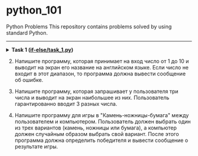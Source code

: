 # python_101
Python Problems
This repository contains problems solved by using standard Python.

---

<details>
<summary>
<b>Task 1 (<a href="task_1.py">if-else/task_1.py</a>)</b>
</summary>

#### Problem
Напиши программу на Python, которая попросит пользователя ввести свой возраст. Если возраст равен или больше 18 лет, программа должна вывести сообщение "Вы можете получить права на машину!". Если возраст меньше 8 лет, программа должна вывести сообщение "Вы еще не можете получить права. Приходите, когда исполнится 18 лет."

#### Input format
На вход поступает любое целое число, обозначающее возраст кандидата в водители

#### Output format
Программа решает, может ли кандидат водить машину.

#### Example 
<table><tbody>
  <tr>
    <td><b>Input</b></td>
    <td><b>Output</b></td>
  </tr>
  <tr>
    <td valign='top'>
5<br>
</td>
    <td valign='top'>
вернитесь через 13 лет<br>
</td>
  </tr>
  <tr>
    <td valign='top'>
18<br>
</td>
    <td valign='top'>
вы можете водить машину<br>
</td>
  </tr>
  <tr>
    <td valign='top'>
105<br>
</td>
    <td valign='top'>
вы не можете водить машину<br>
</td>
  </tr>
</tbody></table>
</details>



2. Напишите программу, которая принимает на вход число от 1 до 10 и выводит на экран его название на английском языке. Если число не входит в этот диапазон, то программа должна вывести сообщение об ошибке.

3. Напишите программу, которая запрашивает у пользователя три числа и выводит на экран наибольшее из них. Пользователь гарантированно вводит 3 разных числа.

4. Напишите программу для игры в "Камень-ножницы-бумага" между пользователем и компьютером. Пользователь должен выбрать один из трех вариантов (камень, ножницы или бумага), а компьютер должен случайным образом выбрать свой вариант. После этого программа должна определить победителя и вывести сообщение о результате игры.
